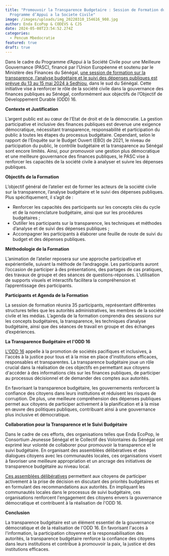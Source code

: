 ```yaml
---
title: "Promouvoir la Transparence Budgetaire : Session de Formation du
  Programme d’Appui a la Societe Civile"
image: /images/uploads/img_20220310_154616_908.jpg
author: Enda EcoPop & CODEVS & CJS
date: 2024-05-08T23:54:52.274Z
categories:
  - Pencum Mbedocratie
featured: true
draft: true
---
```

Dans le cadre du Programme d’Appui à la Société Civile pour une Meilleure Gouvernance (PASC), financé par l’Union Européenne et soutenu par le Ministère des Finances du Sénégal, [une session de formation sur la transparence, l’analyse budgétaire et le suivi des dépenses publiques est prévue du 13 au 15 mai 2024 à Sedhiou](https://codevsn.org/publications/session-de-formation-sur-la-transparence-lanalyse-budgetaire-et-le-suivi-des/), dans le sud du Sénégal. Cette initiative vise à renforcer le rôle de la société civile dans la gouvernance des finances publiques au Sénégal, conformément aux objectifs de l’Objectif de Développement Durable (ODD) 16.

**Contexte et Justification**

L’argent public est au cœur de l’Etat de droit et de la démocratie. La gestion participative et inclusive des finances publiques est devenue une exigence démocratique, nécessitant transparence, responsabilité et participation du public à toutes les étapes du processus budgétaire. Cependant, selon le rapport de l’Enquête sur le Budget Ouvert (EBO) de 2021, le niveau de participation du public, le contrôle budgétaire et la transparence au Sénégal sont encore limités. Ainsi, pour promouvoir une gestion plus démocratique et une meilleure gouvernance des finances publiques, le PASC vise à renforcer les capacités de la société civile à analyser et suivre les dépenses publiques.

**Objectifs de la Formation**

L’objectif général de l’atelier est de former les acteurs de la société civile sur la transparence, l’analyse budgétaire et le suivi des dépenses publiques. Plus spécifiquement, il s’agit de :
- Renforcer les capacités des participants sur les concepts clés du cycle et de la nomenclature budgétaire, ainsi que sur les procédures budgétaires ;
- Outiller les participants sur la transparence, les techniques et méthodes d’analyse et de suivi des dépenses publiques ;
- Accompagner les participants à élaborer une feuille de route de suivi du budget et des dépenses publiques.

**Méthodologie de la Formation**

L’animation de l’atelier reposera sur une approche participative et expérientielle, suivant la méthode de l’andragogie. Les participants auront l’occasion de participer à des présentations, des partages de cas pratiques, des travaux de groupe et des séances de questions-réponses. L’utilisation de supports visuels et interactifs facilitera la compréhension et l’apprentissage des participants.

**Participants et Agenda de la Formation**

La session de formation réunira 35 participants, représentant différentes structures telles que les autorités administratives, les membres de la société civile et les médias. L’agenda de la formation comprendra des sessions sur les concepts budgétaires, la transparence, les techniques d’analyse budgétaire, ainsi que des séances de travail en groupe et des échanges d’expériences.

**La Transparence Budgétaire et l'ODD 16**

[L'ODD 16](https://codevsn.org/actualites/lessence-des-volontaires-communautaires-facteur-de-coh%C3%A9sion-sociale-et-de-la-paix-au-s%C3%A9n%C3%A9gal/) appelle à la promotion de sociétés pacifiques et inclusives, à l'accès à la justice pour tous et à la mise en place d'institutions efficaces, responsables et transparentes. La transparence budgétaire joue un rôle crucial dans la réalisation de ces objectifs en permettant aux citoyens d'accéder à des informations clés sur les finances publiques, de participer au processus décisionnel et de demander des comptes aux autorités.

En favorisant la transparence budgétaire, les gouvernements renforcent la confiance des citoyens dans leurs institutions et réduisent les risques de corruption. De plus, une meilleure compréhension des dépenses publiques permet aux citoyens de participer activement à la planification et à la mise en œuvre des politiques publiques, contribuant ainsi à une gouvernance plus inclusive et démocratique.

**Collaboration pour la Transparence et le Suivi Budgétaire**

Dans le cadre de ces efforts, des organisations telles que Enda EcoPop, le Consortium Jeunesse Sénégal et le Collectif des Volontaires du Sénégal ont exprimé leur volonté de collaborer pour promouvoir la transparence et le suivi budgétaire. En organisant des assemblées délibératives et des dialogues citoyens avec les communautés locales, ces organisations visent à favoriser une meilleure appropriation et un ancrage des initiatives de transparence budgétaire au niveau local.

[Ces assemblées délibératives](https://codevsn.org/actualites/assembl%C3%A9e-g%C3%A9n%C3%A9rale-codevs-2023-promouvoir-une-gestion-associative-transparente-inclusive-et-efficace/) permettent aux citoyens de participer activement à la prise de décision en discutant des priorités budgétaires et en formulant des recommandations aux autorités. En impliquant les communautés locales dans le processus de suivi budgétaire, ces organisations renforcent l'engagement des citoyens envers la gouvernance démocratique et contribuent à la réalisation de l'ODD 16.

**Conclusion**

La transparence budgétaire est un élément essentiel de la gouvernance démocratique et de la réalisation de l'ODD 16. En favorisant l'accès à l'information, la participation citoyenne et la responsabilisation des autorités, la transparence budgétaire renforce la confiance des citoyens dans leurs institutions et contribue à promouvoir la paix, la justice et des institutions efficaces.